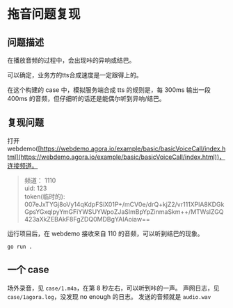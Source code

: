 # 拖音问题复现

## 问题描述
在播放音频的过程中，会出现咔的异响或结巴。

可以确定，业务方的tts合成速度是一定跟得上的。

在这个构建的 case 中，模拟服务端合成 tts 的规则是，每 300ms 输出一段 400ms 的音频，但仔细听的话还是能偶尔听到异响/结巴。

## 复现问题

打开 webdemo([https://webdemo.agora.io/example/basic/basicVoiceCall/index.html](https://webdemo.agora.io/example/basic/basicVoiceCall/index.html))，连接频道。

> 频道：  1110   
> uid:   123    
> token(临时的): 007eJxTYGj8oVy14qKdpFSiX01P+/mCV0e/drQ+kjZ2/vr111XPlA8KDGkGpsYGxqlpyYmGFiYWSUYWpoZJaSlmBpYpZinmaSkm++/MTWsIZGQ423aXkZEBAkF8FgZDQ0MDBgYAIAoiaw==

运行项目后，在 webdemo 接收来自 110 的音频，可以听到结巴的现象。
```shell
go run .
```

## 一个 case
场外录音，见 `case/1.m4a`，在第 8 秒左右，可以听到咔的一声。
声网日志，见 `case/1agora.log`，没发现 no enough 的日志。
发送的音频就是 `audio.wav`